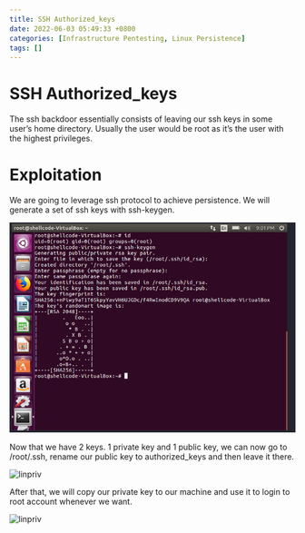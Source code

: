 ```yaml
---
title: SSH Authorized_keys
date: 2022-06-03 05:49:33 +0800
categories: [Infrastructure Pentesting, Linux Persistence]
tags: []  
---
```


# SSH Authorized_keys 

The ssh backdoor essentially consists of leaving our ssh keys in some user’s home directory. Usually the user would be root as it’s the user with the highest privileges.


# Exploitation

We are going to leverage ssh protocol to achieve persistence. We will generate a set of ssh keys with ssh-keygen.

![linpriv](https://raw.githubusercontent.com/cyberkhalid/cyberkhalid.github.io/main/assets/img/ipentest/pssh1.png)

Now that we have 2 keys. 1 private key and 1 public key, we can now go to /root/.ssh, rename  our public key to authorized_keys and then leave it there. 

![linpriv](https://raw.githubusercontent.com/cyberkhalid/cyberkhalid.github.io/main/assets/img/ipentest/pssh2)

After that, we will copy our private key to our machine and use it to login to root account whenever we want.

![linpriv](https://raw.githubusercontent.com/cyberkhalid/cyberkhalid.github.io/main/assets/img/ipentest/pssh3)
 
